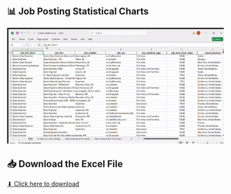 <h2>📊 Job Posting Statistical Charts</h2>

<img src="https://raw.githubusercontent.com/Abiodun360of/EXCEL-REPO/main/Job%20Posting%20Statistical%20Charts/3_Charts_Statistics.xlsx-Excel2025-03-1821-03-35-ezgif.com-video-to-gif-converter.gif" width="600">

## 📥 Download the Excel File
[⬇ Click here to download](https://github.com/Abiodun360of/EXCEL-REPO/raw/main/Job%20Posting%20Statistical%20Charts/Differents%20charts%20on%20Job%20Posting.xlsx)

